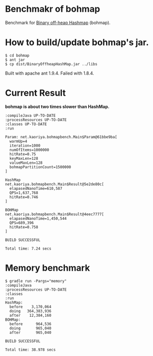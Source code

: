 # Benchmakr of bohmap

Benchmark for [Binary off-heap Hashmap](https://github.com/cfelde/BinaryOffheapHashMap) (bohmap).

# How to build/update bohmap's jar.

```
$ cd bohmap
$ ant jar
$ cp dist/BinaryOffheapHashMap.jar ../libs
```

Built with apache ant 1.9.4.  Failed with 1.8.4.

# Current Result

**bohmap is about two times slower than HashMap.**

```
:compileJava UP-TO-DATE
:processResources UP-TO-DATE
:classes UP-TO-DATE
:run

Param: net.kaoriya.bohmapbench.Main$Param@61bbe9ba[
  warmUp=4
  iteration=1000
  numOfItems=1000000
  hitRate=0.75
  keyMaxLen=128
  valueMaxLen=128
  bohmapPartitionCount=1500000
]

HashMap
net.kaoriya.bohmapbench.Main$Result@5e2de80c[
  elapasedNanoTime=610,587
  QPS=1,637,768
  hitRate=0.746
]

BOHMap
net.kaoriya.bohmapbench.Main$Result@4eec7777[
  elapasedNanoTime=1,450,544
  QPS=689,396
  hitRate=0.758
]

BUILD SUCCESSFUL

Total time: 7.24 secs
```

# Memory benchmark

```
$ gradle run -Pargs="memory"
:compileJava
:processResources UP-TO-DATE
:classes
:run
HashMap:
  before    3,170,064
  doing   364,383,936
  after    12,384,160
BOHMap:
  before      964,536
  doing       965,040
  after       965,040

BUILD SUCCESSFUL

Total time: 38.978 secs
```
